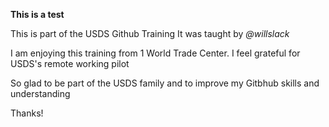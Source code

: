 **This is a test**

This is part of the USDS Github Training
It was taught by _@willslack_

I am enjoying this training from 1 World Trade Center.
I feel grateful for USDS's remote working pilot

So glad to be part of the USDS family 
and to improve my Gitbhub skills and understanding

Thanks!
